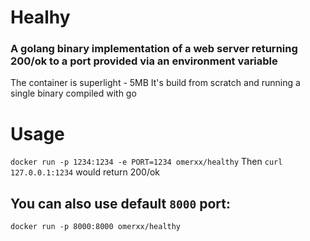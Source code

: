 # Healhy

### A golang binary implementation of a web server returning 200/ok to a port provided via an environment variable
The container is superlight - 5MB
It's build from scratch and running a single binary compiled with go

# Usage
`docker run -p 1234:1234 -e PORT=1234 omerxx/healthy`
Then `curl 127.0.0.1:1234` would return 200/ok

## You can also use default `8000` port:
`docker run -p 8000:8000 omerxx/healthy`
